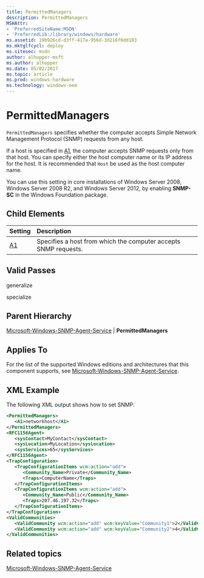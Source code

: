 ```yaml
---
title: PermittedManagers
description: PermittedManagers
MSHAttr:
- 'PreferredSiteName:MSDN'
- 'PreferredLib:/library/windows/hardware'
ms.assetid: 19b926cd-d3ff-417a-956d-3d216f6dd183
ms.mktglfcycl: deploy
ms.sitesec: msdn
author: alhopper-msft
ms.author: alhopper
ms.date: 05/02/2017
ms.topic: article
ms.prod: windows-hardware
ms.technology: windows-oem
---
```

# PermittedManagers

`PermittedManagers` specifies whether the computer accepts Simple Network Management Protocol (SNMP) requests from any host.

If a host is specified in [A1](microsoft-windows-snmp-agent-service-permittedmanagers-a1.md), the computer accepts SNMP requests only from that host. You can specify either the host computer name or its IP address for the host. It is recommended that `Host` be used as the host computer name.

You can use this setting in core installations of Windows Server 2008, Windows Server 2008 R2, and Windows Server 2012, by enabling **SNMP-SC** in the Windows Foundation package.

## Child Elements

| Setting                 | Description                                                                           |
|:------------------------|:--------------------------------------------------------------------------------------|
| [A1](microsoft-windows-snmp-agent-service-permittedmanagers-a1.md) | Specifies a host from which the computer accepts SNMP requests. |

## Valid Passes

generalize

specialize

## Parent Hierarchy

[Microsoft-Windows-SNMP-Agent-Service](microsoft-windows-snmp-agent-service.md) | **PermittedManagers**

## Applies To

For the list of the supported Windows editions and architectures that this component supports, see [Microsoft-Windows-SNMP-Agent-Service](microsoft-windows-snmp-agent-service.md).

## XML Example

The following XML output shows how to set SNMP.

```XML
<PermittedManagers>
   <A1>networkhost</A1>
</PermittedManagers>
<RFC1156Agent>
   <sysContact>MyContact</sysContact>
   <sysLocation>MyLocation</sysLocation>
   <sysServices>65</sysServices>
</RFC1156Agent>
<TrapConfiguration>
   <TrapConfigurationItems wcm:action="add">
      <Community_Name>Private</Community_Name>
      <Traps>ComputerName</Traps>
   </TrapConfigurationItems>
   <TrapConfigurationItems wcm:action="add">
      <Community_Name>Public</Community_Name>
      <Traps>207.46.197.32</Traps>
   </TrapConfigurationItems>
</TrapConfiguration>
<ValidCommunities>
   <ValidCommunity wcm:action="add" wcm:keyValue="Community1">2</ValidCommunity>
   <ValidCommunity wcm:action="add" wcm:keyValue="Community2">4</ValidCommunity>
</ValidCommunities>
```

## Related topics

[Microsoft-Windows-SNMP-Agent-Service](microsoft-windows-snmp-agent-service.md)
